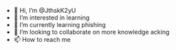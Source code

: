 - 👋 Hi, I’m @JthskK2yU
- 👀 I’m interested in learning
- 🌱 I’m currently learning phishing
- 💞️ I’m looking to collaborate on more knowledge acking
- 📫 How to reach me 

<!---
JthskK2yU/JthskK2yU is a ✨ special ✨ repository because its `README.md` (this file) appears on your GitHub profile.
You can click the Preview link to take a look at your changes.
--->
